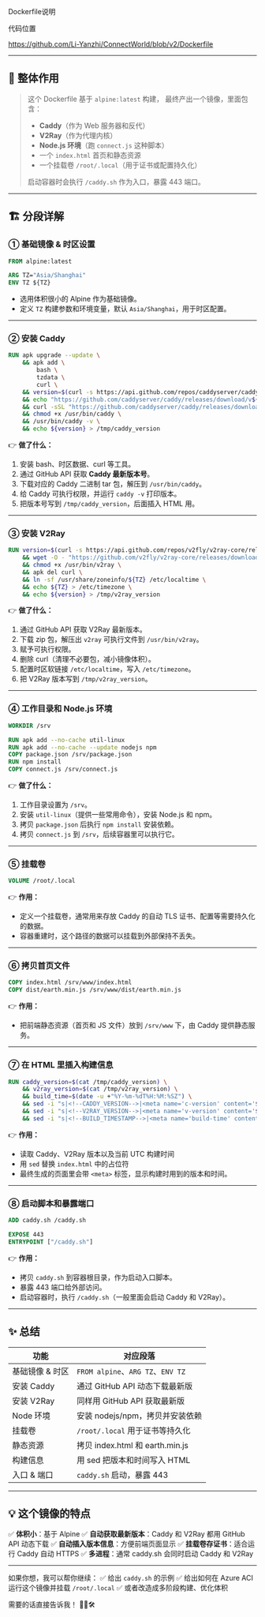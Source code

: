 Dockerfile说明

代码位置

https://github.com/Li-Yanzhi/ConnectWorld/blob/v2/Dockerfile

---

## 🌟 **整体作用**

> 这个 Dockerfile 基于 `alpine:latest` 构建，
> 最终产出一个镜像，里面包含：
>
> * **Caddy**（作为 Web 服务器和反代）
> * **V2Ray**（作为代理内核）
> * **Node.js 环境**（跑 `connect.js` 这种脚本）
> * 一个 `index.html` 首页和静态资源
> * 一个挂载卷 `/root/.local`（用于证书或配置持久化）
>
> 启动容器时会执行 `/caddy.sh` 作为入口，暴露 443 端口。

---

## 🏗 **分段详解**

### ① 基础镜像 & 时区设置

```dockerfile
FROM alpine:latest

ARG TZ="Asia/Shanghai"
ENV TZ ${TZ}
```

* 选用体积很小的 Alpine 作为基础镜像。
* 定义 `TZ` 构建参数和环境变量，默认 `Asia/Shanghai`，用于时区配置。

---

### ② 安装 Caddy

```dockerfile
RUN apk upgrade --update \
    && apk add \
        bash \
        tzdata \
        curl \
    && version=$(curl -s https://api.github.com/repos/caddyserver/caddy/releases/latest | grep 'tag_name' | cut -d '"' -f 4 | sed 's/v//') \
    && echo "https://github.com/caddyserver/caddy/releases/download/v${version}/caddy_${version}_linux_amd64.tar.gz" \
    && curl -sSL "https://github.com/caddyserver/caddy/releases/download/v${version}/caddy_${version}_linux_amd64.tar.gz" | tar -xz -C /usr/bin caddy \
    && chmod +x /usr/bin/caddy \
    && /usr/bin/caddy -v \
    && echo ${version} > /tmp/caddy_version
```

👉 **做了什么：**

1. 安装 bash、时区数据、curl 等工具。
2. 通过 GitHub API 获取 **Caddy 最新版本号**。
3. 下载对应的 Caddy 二进制 tar 包，解压到 `/usr/bin/caddy`。
4. 给 Caddy 可执行权限，并运行 `caddy -v` 打印版本。
5. 把版本号写到 `/tmp/caddy_version`，后面插入 HTML 用。

---

### ③ 安装 V2Ray

```dockerfile
RUN version=$(curl -s https://api.github.com/repos/v2fly/v2ray-core/releases/latest | grep 'tag_name' | cut -d '"' -f 4) \
    && wget -O - "https://github.com/v2fly/v2ray-core/releases/download/${version}/v2ray-linux-64.zip" | unzip -p - v2ray > /usr/bin/v2ray \
    && chmod +x /usr/bin/v2ray \
    && apk del curl \
    && ln -sf /usr/share/zoneinfo/${TZ} /etc/localtime \
    && echo ${TZ} > /etc/timezone \
    && echo ${version} > /tmp/v2ray_version
```

👉 **做了什么：**

1. 通过 GitHub API 获取 V2Ray 最新版本。
2. 下载 zip 包，解压出 `v2ray` 可执行文件到 `/usr/bin/v2ray`。
3. 赋予可执行权限。
4. 删除 curl（清理不必要包，减小镜像体积）。
5. 配置时区软链接 `/etc/localtime`，写入 `/etc/timezone`。
6. 把 V2Ray 版本写到 `/tmp/v2ray_version`。

---

### ④ 工作目录和 Node.js 环境

```dockerfile
WORKDIR /srv

RUN apk add --no-cache util-linux
RUN apk add --no-cache --update nodejs npm
COPY package.json /srv/package.json
RUN npm install
COPY connect.js /srv/connect.js
```

👉 **做了什么：**

1. 工作目录设置为 `/srv`。
2. 安装 `util-linux`（提供一些常用命令），安装 Node.js 和 npm。
3. 拷贝 `package.json` 后执行 `npm install` 安装依赖。
4. 拷贝 `connect.js` 到 `/srv`，后续容器里可以执行它。

---

### ⑤ 挂载卷

```dockerfile
VOLUME /root/.local
```

👉 **作用：**

* 定义一个挂载卷，通常用来存放 Caddy 的自动 TLS 证书、配置等需要持久化的数据。
* 容器重建时，这个路径的数据可以挂载到外部保持不丢失。

---

### ⑥ 拷贝首页文件

```dockerfile
COPY index.html /srv/www/index.html
COPY dist/earth.min.js /srv/www/dist/earth.min.js
```

👉 **作用：**

* 把前端静态资源（首页和 JS 文件）放到 `/srv/www` 下，由 Caddy 提供静态服务。

---

### ⑦ 在 HTML 里插入构建信息

```dockerfile
RUN caddy_version=$(cat /tmp/caddy_version) \
    && v2ray_version=$(cat /tmp/v2ray_version) \
    && build_time=$(date -u +"%Y-%m-%dT%H:%M:%SZ") \
    && sed -i "s|<!--CADDY_VERSION-->|<meta name='c-version' content='$caddy_version'>|g" /srv/www/index.html \
    && sed -i "s|<!--V2RAY_VERSION-->|<meta name='v-version' content='$v2ray_version'>|g" /srv/www/index.html \
    && sed -i "s|<!--BUILD_TIMESTAMP-->|<meta name='build-time' content='$build_time'>|g" /srv/www/index.html
```

👉 **作用：**

* 读取 Caddy、V2Ray 版本以及当前 UTC 构建时间
* 用 `sed` 替换 `index.html` 中的占位符
* 最终生成的页面里会带 `<meta>` 标签，显示构建时用到的版本和时间。

---

### ⑧ 启动脚本和暴露端口

```dockerfile
ADD caddy.sh /caddy.sh

EXPOSE 443
ENTRYPOINT ["/caddy.sh"]
```

👉 **作用：**

* 拷贝 `caddy.sh` 到容器根目录，作为启动入口脚本。
* 暴露 443 端口给外部访问。
* 启动容器时，执行 `/caddy.sh`（一般里面会启动 Caddy 和 V2Ray）。

---

## ✨ **总结**

| 功能        | 对应段落                            |
| --------- | ------------------------------- |
| 基础镜像 & 时区 | `FROM alpine`、`ARG TZ`、`ENV TZ` |
| 安装 Caddy  | 通过 GitHub API 动态下载最新版           |
| 安装 V2Ray  | 同样用 GitHub API 获取最新版            |
| Node 环境   | 安装 nodejs/npm，拷贝并安装依赖           |
| 挂载卷       | `/root/.local` 用于证书等持久化         |
| 静态资源      | 拷贝 index.html 和 earth.min.js    |
| 构建信息      | 用 sed 把版本和时间写入 HTML             |
| 入口 & 端口   | `caddy.sh` 启动，暴露 443            |

---

## 💡 **这个镜像的特点**

✅ **体积小**：基于 Alpine
✅ **自动获取最新版本**：Caddy 和 V2Ray 都用 GitHub API 动态下载
✅ **自动插入版本信息**：方便前端页面显示
✅ **挂载卷存证书**：适合运行 Caddy 自动 HTTPS
✅ **多进程**：通常 caddy.sh 会同时启动 Caddy 和 V2Ray

---

如果你想，我可以帮你继续：
✅ 给出 `caddy.sh` 的示例
✅ 给出如何在 Azure ACI 运行这个镜像并挂载 `/root/.local`
✅ 或者改造成多阶段构建、优化体积

需要的话直接告诉我！ 🚀🔥🛠️
